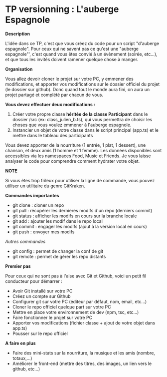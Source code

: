 # TP versionning : L'auberge Espagnole


**Description**

L'idée dans ce TP, c'est que vous créez du code pour un script "d'auberge espagnole". Pour ceux qui ne savent pas ce qu'est une "auberge espagnole"',
c'est quand vous êtes convié à un évènement (soirée, etc...), et que tous les invités doivent ramener quelque chose à manger.


**Organisation**

Vous allez devoir cloner le projet sur votre PC, y emmener des modifications, et apporter vos modifications sur le dossier officiel du projet (le dossier sur github).
Donc quand tout le monde aura fini, on aura un projet partagé et complété par chacun de vous.

**Vous devez effectuer deux modifications :**
1. Créer votre propre classe **héritée de la classe Participant** dans le dossier /src (ex: class_julien_b.ts), qui vous permettra de choisir les choses que vous voulez emmener à l'auberge espagnole.
2. Instancier un objet de votre classe dans le script principal (app.ts) et le mettre dans le tableau des participants

Vous devez apporter de la nourriture (1 entrée, 1 plat, 1 dessert), une chanson, et deux amis (1 homme et 1 femme). Les données disponibles
sont accessibles via les namespaces Food, Music et Friends. Je vous laisse analyser le code pour comprendre comment hydrater votre objet.


**NOTE**

Si vous êtes trop frileux pour utiliser la ligne de commande, vous pouvez utiliser un utilitaire du genre GitKraken.


**Commandes importantes**
* git clone : cloner un repo
* git pull : récupérer les dernieres modifs d'un repo (derniers commit)
* git status : afficher les modifs en cours sur la branche locale
* git add : ajouter les modif dans le repo local
* git commit : engager les modifs (ajout à la version local en cours)
* git push : envoyer mes modifs

*Autres commandes*
* git config : permet de changer la conf de git
* git remote : permet de gérer les repo distants

**Premier pas**

Pour ceux qui ne sont pas à l'aise avec Git et Github, voici un petit fil conducteur pour démarrer :

* Avoir Git installé sur votre PC
* Créez un compte sur Github
* Configurer git sur votre PC (éditeur par défaut, nom, email, etc...)
* Cloner le repo officiel quelque part sur votre PC
* Mettre en place votre environnement de dev (npm, tsc, etc...)
* Faire fonctionner le projet sur votre PC
* Apporter vos modifications (fichier classe + ajout de votre objet dans app.ts)
* Pousser sur le repo officiel


**A faire en plus**
* Faire des mini-stats sur la nourriture, la musique et les amis (nombre, totaux,...)
* Améliorer le front-end (mettre des titres, des images, un lien vers le github, etc...)
